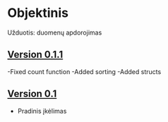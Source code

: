 # Objektinis
Užduotis: duomenų apdorojimas

## [Version 0.1.1](https://github.com/MantasKr3/vuobj/releases/tag/V.0.1.1)
-Fixed count function
-Added sorting
-Added structs

## [Version 0.1](https://github.com/MantasKr3/vuobj/releases/tag/V.0.1)
- Pradinis įkėlimas
